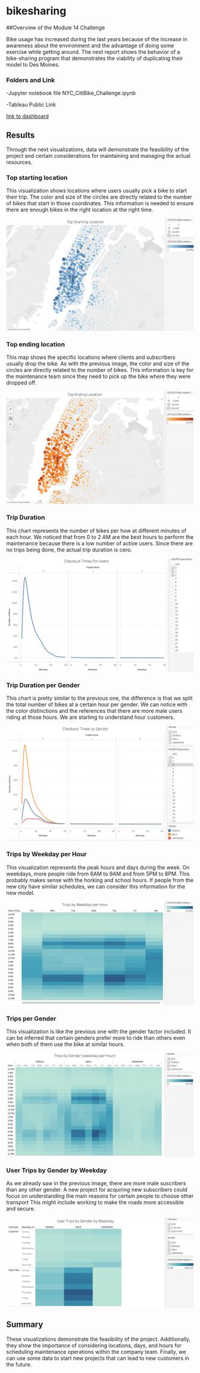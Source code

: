 # bikesharing
##Overview of the Module 14 Challenge

Bike usage has increased during the last years because of the increase in awareness about the environment and the advantage of doing some exercise while getting around. The next report shows the behavior of a bike-sharing program that demonstrates the viability of duplicating their model to Des Moines. 

### Folders and Link

-Jupyter notebook file
NYC_CitiBike_Challenge.ipynb

-Tableau Public Link

[link to dashboard](https://public.tableau.com/views/Book2_16645893137060/CheckoutTimesforUsers?:language=en-US&publish=yes&:display_count=n&:origin=viz_share_link)

## Results

Through the next visualizations, data will demonstrate the feasibility of the project and certain considerations for maintaining and managing the actual resources. 

### Top starting location

This visualization shows locations where users usually pick a bike to start their trip. The color and size of the circles are directly related to the number of bikes that start in those coordinates. This information is needed to ensure there are enough bikes in the right location at the right time. 

!['1'](https://github.com/DylanMontemayor/bikesharing/blob/main/Resources/Images/1.png)

### Top ending location

This map shows the specific locations where clients and subscribers usually drop the bike. As with the previous image, the color and size of the circles are directly related to the number of bikes. This information is key for the maintenance team since they need to pick up the bike where they were dropped off.

!['2'](https://github.com/DylanMontemayor/bikesharing/blob/main/Resources/Images/2.png)

### Trip Duration

This chart represents the number of bikes per how at different minutes of each hour. We noticed that from 0 to 2 AM are the best hours to perform the maintenance because there is a low number of active users. Since there are no trips being done, the actual trip duration is cero.

!['3'](https://github.com/DylanMontemayor/bikesharing/blob/main/Resources/Images/3.png)

### Trip Duration per Gender

This chart is pretty similar to the previous one, the difference is that we split the total number of bikes at a certain hour per gender. We can notice with the color distinctions and the references that there are more male users riding at those hours. We are starting to understand hour customers. 

!['4'](https://github.com/DylanMontemayor/bikesharing/blob/main/Resources/Images/4.png)

### Trips by Weekday per Hour

This visualization represents the peak hours and days during the week. On weekdays, more people ride from 6AM to 9AM and from 5PM to 8PM. This probably makes sense with the horking and school hours. If people from the new city have similar schedules, we can consider this information for the new model. 

!['5'](https://github.com/DylanMontemayor/bikesharing/blob/main/Resources/Images/5.png)

### Trips per Gender

This visualization is like the previous one with the gender factor included. It can be inferred that certain genders prefer more to ride than others even when both of them use the bike at similar hours. 

!['6'](https://github.com/DylanMontemayor/bikesharing/blob/main/Resources/Images/6.png)

### User Trips by Gender by Weekday

As we already saw in the previous image, there are more male suscribers than any other gender. A new project for acquiring new subscribers could focus on understanding the main reasons for certain people to choose other transport This might include working to make the roads more accessible and secure. 

!['7'](https://github.com/DylanMontemayor/bikesharing/blob/main/Resources/Images/7.png)

## Summary

These visualizations demonstrate the feasibility of the project. Additionally, they show the importance of considering locations, days, and hours for scheduling maintenance operations within the company team. Finally, we can use some data to start new projects that can lead to new customers in the future.
